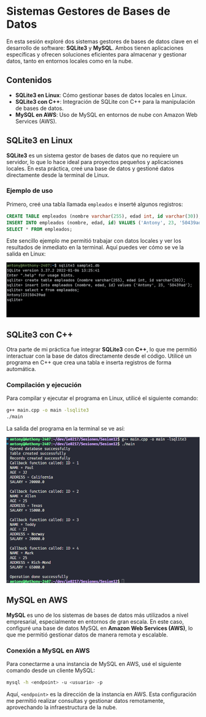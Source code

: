 # Sistemas Gestores de Bases de Datos

En esta sesión exploré dos sistemas gestores de bases de datos clave en el desarrollo de software: **SQLite3** y **MySQL**. Ambos tienen aplicaciones específicas y ofrecen soluciones eficientes para almacenar y gestionar datos, tanto en entornos locales como en la nube.

## Contenidos

- **SQLite3 en Linux**: Cómo gestionar bases de datos locales en Linux.
- **SQLite3 con C++**: Integración de SQLite con C++ para la manipulación de bases de datos.
- **MySQL en AWS**: Uso de MySQL en entornos de nube con Amazon Web Services (AWS).

## SQLite3 en Linux

**SQLite3** es un sistema gestor de bases de datos que no requiere un servidor, lo que lo hace ideal para proyectos pequeños y aplicaciones locales. En esta práctica, creé una base de datos y gestioné datos directamente desde la terminal de Linux.

### Ejemplo de uso

Primero, creé una tabla llamada `empleados` e inserté algunos registros:

```sql
CREATE TABLE empleados (nombre varchar(255), edad int, id varchar(30));
INSERT INTO empleados (nombre, edad, id) VALUES ('Antony', 23, '50439ad');
SELECT * FROM empleados;
```

Este sencillo ejemplo me permitió trabajar con datos locales y ver los resultados de inmediato en la terminal. Aquí puedes ver cómo se ve la salida en Linux:

![SQLite3 en Linux](./image.png)

## SQLite3 con C++

Otra parte de mi práctica fue integrar **SQLite3** con **C++**, lo que me permitió interactuar con la base de datos directamente desde el código. Utilicé un programa en C++ que crea una tabla e inserta registros de forma automática.

### Compilación y ejecución

Para compilar y ejecutar el programa en Linux, utilicé el siguiente comando:

```bash
g++ main.cpp -o main -lsqlite3
./main
```

La salida del programa en la terminal se ve así:

![SQLite3 con C++](./image2.png)

## MySQL en AWS

**MySQL** es uno de los sistemas de bases de datos más utilizados a nivel empresarial, especialmente en entornos de gran escala. En este caso, configuré una base de datos MySQL en **Amazon Web Services (AWS)**, lo que me permitió gestionar datos de manera remota y escalable.

### Conexión a MySQL en AWS

Para conectarme a una instancia de MySQL en AWS, usé el siguiente comando desde un cliente MySQL:

```bash
mysql -h <endpoint> -u <usuario> -p
```

Aquí, `<endpoint>` es la dirección de la instancia en AWS. Esta configuración me permitió realizar consultas y gestionar datos remotamente, aprovechando la infraestructura de la nube.
